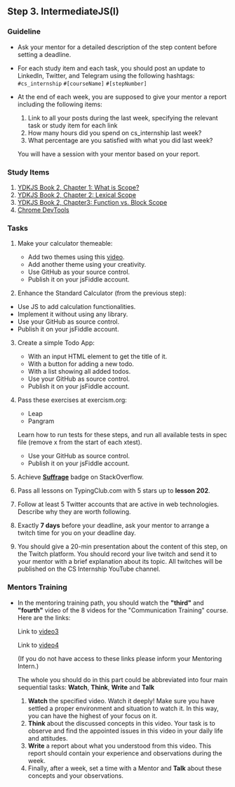 ## Step 3. IntermediateJS(I)

### Guideline

- Ask your mentor for a detailed description of the step content before setting a deadline.

- For each study item and each task, you should post an update to LinkedIn, Twitter, and Telegram using the following hashtags:
`#cs_internship`
`#[courseName]`
`#[stepNumber]`

- At the end of each week, you are supposed to give your mentor a report including the following items:
  1. Link to all your posts during the last week, specifying the relevant task or study item for each link
  2. How many hours did you spend on cs_internship last week?
  3. What percentage are you satisfied with what you did last week?
  
  You will have a session with your mentor based on your report.

### Study Items <!-- omit in toc -->

1. [YDKJS Book 2, Chapter 1: What is Scope?](https://github.com/getify/You-Dont-Know-JS/blob/1st-ed/scope%20%26%20closures/ch1.md)
2. [YDKJS Book 2, Chapter 2: Lexical Scope](https://github.com/getify/You-Dont-Know-JS/blob/1st-ed/scope%20%26%20closures/ch2.md)
3. [YDKJS Book 2, Chapter3: Function vs. Block Scope](https://github.com/getify/You-Dont-Know-JS/blob/1st-ed/scope%20%26%20closures/ch3.md)
4. [Chrome DevTools](https://developers.google.com/web/tools/chrome-devtools/)

### Tasks <!-- omit in toc -->

1. Make your calculator themeable:

   - Add two themes using this [video](https://youtu.be/gimpZg_2yY8).
   - Add another theme using your creativity.
   - Use GitHub as your source control.
   - Publish it on your jsFiddle account.

2.  Enhance the Standard Calculator (from the previous step): 

   - Use JS to add calculation functionalities.
   - Implement it without using any library.
   - Use your GitHub as source control.
   - Publish it on your jsFiddle account.

3. Create a simple Todo App:

   - With an input HTML element to get the title of it.
   - With a button for adding a new todo.
   - With a list showing all added todos.
   - Use your GitHub as source control.
   - Publish it on your jsFiddle account.

4. Pass these exercises at exercism.org:

   - Leap
   - Pangram

   Learn how to run tests for these steps, and run all available tests in spec file (remove x from the start of each xtest).

   - Use your GitHub as source control.
   - Publish it on your jsFiddle account.

5. Achieve [**Suffrage**](https://stackoverflow.com/help/badges/804/suffrage) badge on StackOverflow.

6. Pass all lessons on TypingClub.com with 5 stars up to **lesson 202**.

7. Follow at least 5 Twitter accounts that are active in web technologies. Describe why they are worth following.

8. Exactly **7 days** before your deadline, ask your mentor to arrange a twitch time for you on your deadline day.

9. You should give a 20-min presentation about the content of this step, on the Twitch platform. You should record your live twitch and send it to your mentor with a brief explanation about its topic. All twitches will be published on the CS Internship YouTube channel.

### Mentors Training

- In the mentoring training path, you should watch the **"third"** and **"fourth"** video of the 8 videos for the "Communication Training" course. Here are the links:

  Link to [video3](https://drive.google.com/file/d/1omtXZwZCVE7mmtQNM1TnGy7Py5KXLgBx/view?usp=sharing)

  Link to [video4](https://drive.google.com/file/d/1Nr_vAxNQ3wx7zOrc7v7RJNHfRWFTSac-/view?usp=sharing)

  (If you do not have access to these links please inform your Mentoring Intern.)

  The whole you should do in this part could be abbreviated into four main sequential tasks: **Watch**, **Think**, **Write** and **Talk**

  1. **Watch** the specified video. Watch it deeply! Make sure you have settled a proper environment and situation to watch it. In this way, you can have the highest of your focus on it.
  2. **Think** about the discussed concepts in this video. Your task is to observe and find the appointed issues in this video in your daily life and attitudes.
  3. **Write** a report about what you understood from this video. This report should contain your experience and observations during the week.
  4. Finally, after a week, set a time with a Mentor and **Talk** about these concepts and your observations.
